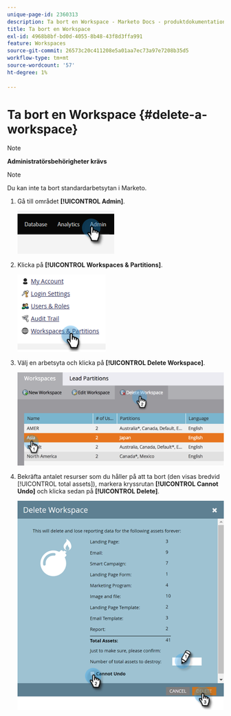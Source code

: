 ```yaml
---
unique-page-id: 2360313
description: Ta bort en Workspace - Marketo Docs - produktdokumentation
title: Ta bort en Workspace
exl-id: 4968b8bf-bd0d-4055-8b48-43f8d3ffa991
feature: Workspaces
source-git-commit: 26573c20c411208e5a01aa7ec73a97e7208b35d5
workflow-type: tm+mt
source-wordcount: '57'
ht-degree: 1%

---
```


# Ta bort en Workspace {#delete-a-workspace}

>[!NOTE]
>
>**Administratörsbehörigheter krävs**

>[!NOTE]
>
>Du kan inte ta bort standardarbetsytan i Marketo.

1. Gå till området **[!UICONTROL Admin]**.

   ![](assets/delete-a-workspace-1.png)

1. Klicka på **[!UICONTROL Workspaces & Partitions]**.

   ![](assets/delete-a-workspace-2.png)

1. Välj en arbetsyta och klicka på **[!UICONTROL Delete Workspace]**.

   ![](assets/delete-a-workspace-3.png)

1. Bekräfta antalet resurser som du håller på att ta bort (den visas bredvid [!UICONTROL total assets]), markera kryssrutan **[!UICONTROL Cannot Undo]** och klicka sedan på **[!UICONTROL Delete]**.

   ![](assets/delete-a-workspace-4.png)

